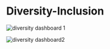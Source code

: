 # Diversity-Inclusion

![diversity dashboard 1](https://github.com/San-sangeetha/Diversity-Inclusion/assets/168886424/7f4e32a1-1b19-434a-bedf-88a773d3ea0a)

![diversity dashboard2](https://github.com/San-sangeetha/Diversity-Inclusion/assets/168886424/34d6a640-2fab-4df2-993d-0c52c0b7d559)
